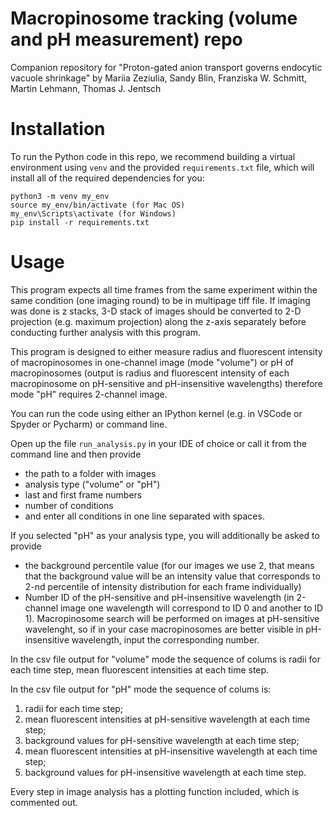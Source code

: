 # Macropinosome tracking (volume and pH measurement) repo

Companion repository for "Proton-gated anion transport governs endocytic vacuole shrinkage" by Mariia Zeziulia, Sandy Blin, Franziska W. Schmitt, Martin Lehmann, Thomas J. Jentsch

# Installation 

To run the Python code in this repo, we recommend building a virtual environment using `venv` and the provided `requirements.txt` file, which 
will install all of the required dependencies for you:

```
python3 -m venv my_env
source my_env/bin/activate (for Mac OS)
my_env\Scripts\activate (for Windows)
pip install -r requirements.txt
```

# Usage

This program expects all time frames from the same experiment within the same condition (one imaging round) to be in multipage tiff file. If imaging was done is z stacks, 3-D stack of images should be converted to 2-D projection (e.g. maximum projection) along the z-axis separately before conducting further analysis with this program. 

This program is designed to either measure radius and fluorescent intensity of macropinosomes in one-channel image (mode "volume") or pH of macropinosomes (output is radius and fluorescent intensity of each macropinosome on pH-sensitive and pH-insensitive wavelengths) therefore mode "pH" requires 2-channel image.

You can run the code using either an IPython kernel (e.g. in VSCode or Spyder or Pycharm) or command line.

Open up the file `run_analysis.py` in your IDE of choice or call it from the command line and then provide

- the path to a folder with images
- analysis type ("volume" or "pH")
- last and first frame numbers
- number of conditions
- and enter all conditions in one line separated with spaces. 

If you selected "pH" as your analysis type, you will additionally be asked to provide

- the background percentile value (for our images we use 2, that means that the background value will be an intensity value that corresponds to 2-nd percentile of intensity distribution for each frame individually)
- Number ID of the pH-sensitive and pH-insensitive wavelength (in 2-channel image one wavelength will correspond to ID 0 and another to ID 1). Macropinosome search will be performed on images at pH-sensitive wavelenght, so if in your case macropinosomes are better visible in pH-insensitive wavelength, input the corresponding number. 

In the csv file output for "volume" mode the sequence of colums is radii for each time step, mean fluorescent intensities at each time step.

In the csv file output for "pH" mode the sequence of colums is:

1) radii for each time step; 
2) mean fluorescent intensities at pH-sensitive wavelength at each time step; 
3) background values for pH-sensitive wavelength at each time step; 
4) mean fluorescent intensities at pH-insensitive wavelength at each time step; 
5) background values for pH-insensitive wavelength at each time step.

Every step in image analysis has a plotting function included, which is commented out.